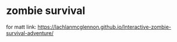 # zombie survival
for matt
link: https://lachlanmcglennon.github.io/Interactive-zombie-survival-adventure/
